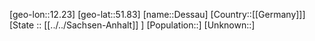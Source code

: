 ﻿---
location: [51.83,12.23]
type: City
tags:
- geo/City


SpocWebEntityId: 29759
isDeleted: false
confidential: public

---
[geo-lon::12.23]
[geo-lat::51.83]
[name::Dessau]
[Country::[[Germany]]]
[State :: [[../../Sachsen-Anhalt]] ]
[Population::]
[Unknown::]

